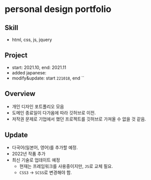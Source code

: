 # personal design portfolio

## Skill

- html, css, js, jquery

## Project

- start: 2021.10, end: 2021.11
- added japanese:
- modify&update: start `221018`, end ``

## Overview

- 개인 디자인 포트폴리오 모음
- 도메인 종료일이 다가옴에 따라 깃허브로 이전.
- 저작권 문제로 기업에서 했던 프로젝트를 깃허브로 가져올 수 없을 것 같음.

## Update

- 다국어(일본어, 영어)를 추가할 예정.
- 2022년 작품 추가
- 최신 기술로 업데이트 예정
  - 현재는 프레임워크를 사용중이지만, `JS`로 교체 필요.
  - `CSS3` -> `SCSS`로 변경해야 함.
